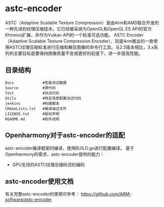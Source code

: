 # astc-encoder
ASTC（Adaptive Scalable Texture Compression）是由Arm和AMD联合开发的一种先进的纹理压缩技术。它已经被采纳为OpenGL和OpenGL ES API的官方Khronos扩展，并作为Vulkan API的一个标准可选功能。
ASTC Encoder（Adaptive Scalable Texture Compression Encoder），则是Arm推出的一款使用ASTC纹理压缩标准进行压缩和解压图像的命令行工具。与2.5版本相比，3.x系列的主要目标是要保持图像质量不变或更好的前提下，进一步提高性能。
## 目录结构
```
Docs             #性能测试数据
Source           #源代码
Test             #测试代码
Utils            #特定场景配置测试代码
jenkins          #构建脚本
CMakeLists.txt   #编译描述文件
LICENSE.txt      #版权声明
README.md        #软件说明
```
## Openharmony对于astc-encoder的适配
astc-encoder编译框架时编译，使用BUILD.gn进行配置编译。
基于Openharmony的需求，astc-encoder提供的能力：
- GPU支持的ASTC纹理压缩码流的编码
## astc-encoder使用文档
有关完整astc-encoder的使用可参考：
https://github.com/ARM-software/astc-encoder
